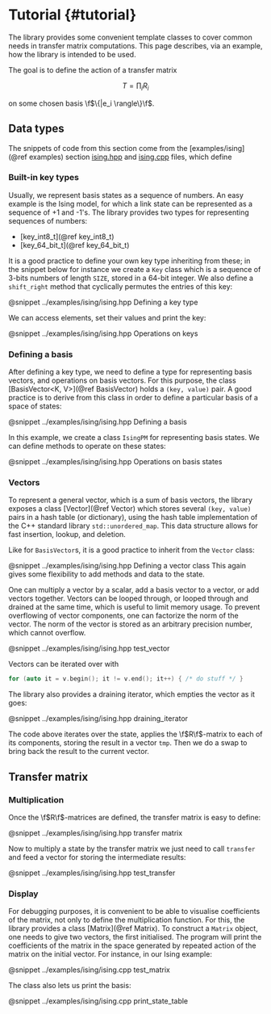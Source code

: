 # Tutorial {#tutorial}

The library provides some convenient template classes to cover common needs in transfer matrix computations.
This page describes, via an example, how the library is intended to be used.

The goal is to define the action of a transfer matrix

$$T = \prod_i R_i $$

on some chosen basis \f$\{|e_i \rangle\}\f$.

## Data types

The snippets of code from this section come from the [examples/ising](@ref examples) section [ising.hpp](../examples/ising/ising.hpp) and [ising.cpp](../examples/ising/ising.cpp) files, which define 

### Built-in key types

Usually, we represent basis states as a sequence of numbers. An easy example is the Ising model, for which a link state can be represented as a sequence of +1 and -1's. The library provides two types for representing sequences of numbers:

* [key_int8_t](@ref key_int8_t)
* [key_64_bit_t](@ref key_64_bit_t) 

It is a good practice to define your own key type inheriting from these; in the snippet below for instance we create a `Key` class which is a sequence of 3-bits numbers of length `SIZE`, stored in a 64-bit integer. We also define a `shift_right` method that cyclically permutes the entries of this key:

@snippet ../examples/ising/ising.hpp Defining a key type

We can access elements, set their values and print the key:

@snippet ../examples/ising/ising.hpp Operations on keys

### Defining a basis

After defining a key type, we need to define a type for representing basis vectors, and operations on basis vectors.
For this purpose, the class [BasisVector<K, V>](@ref BasisVector) holds a `(key, value)` pair.
A good practice is to derive from this class in order to define a particular basis of a space of states:

@snippet ../examples/ising/ising.hpp Defining a basis

In this example, we create a class `IsingPM` for representing basis states. We can define methods to operate on these states:

@snippet ../examples/ising/ising.hpp Operations on basis states

### Vectors

To represent a general vector, which is a sum of basis vectors, the library exposes
a class [Vector<BasisVector>](@ref Vector) which stores several `(key, value)` pairs in a hash table (or dictionary),
using the hash table implementation of the C++ standard library `std::unordered_map`.
This data structure allows for fast insertion, lookup, and deletion.

Like for `BasisVector`s, it is a good practice to inherit from the `Vector` class:

@snippet ../examples/ising/ising.hpp Defining a vector class
This again gives some flexibility to add methods and data to the state.

One can multiply a vector by a scalar, add a basis vector to a vector, or add vectors together.
Vectors can be looped through, or looped through and drained at the same time, which is useful to 
limit memory usage. 
To prevent overflowing of vector components, one can factorize the norm of the vector.
The norm of the vector is stored as an arbitrary precision number, which cannot overflow.

@snippet ../examples/ising/ising.hpp test_vector

Vectors can be iterated over with 
```cpp
for (auto it = v.begin(); it != v.end(); it++) { /* do stuff */ }
```
The library also provides a draining iterator, which empties the vector as it goes:

@snippet ../examples/ising/ising.hpp draining_iterator

The code above iterates over the state, applies the \f$R\f$-matrix to each of its components, storing the result in a vector `tmp`. Then we do a swap to bring back the result to the current vector.

## Transfer matrix

### Multiplication

Once the \f$R\f$-matrices are defined, the transfer matrix is easy to define:

@snippet ../examples/ising/ising.hpp transfer matrix

Now to multiply a state by the transfer matrix we just need to call `transfer` and feed a vector for storing the intermediate results:

@snippet ../examples/ising/ising.hpp test_transfer

### Display

For debugging purposes, it is convenient to be able to visualise coefficients of the matrix, not only to define the multiplication function. For this, the library provides a class [Matrix](@ref Matrix). To construct a `Matrix` object, one needs to give two vectors, the first initialised. The program will print the coefficients of the matrix in the space generated by repeated action of the matrix on the initial vector. For instance, in our Ising example:

@snippet ../examples/ising/ising.cpp test_matrix

The class also lets us print the basis:

@snippet ../examples/ising/ising.cpp print_state_table
